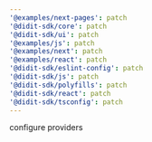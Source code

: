 ```yaml
---
'@examples/next-pages': patch
'@didit-sdk/core': patch
'@didit-sdk/ui': patch
'@examples/js': patch
'@examples/next': patch
'@examples/react': patch
'@didit-sdk/eslint-config': patch
'@didit-sdk/js': patch
'@didit-sdk/polyfills': patch
'@didit-sdk/react': patch
'@didit-sdk/tsconfig': patch
---
```


configure providers
